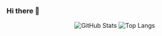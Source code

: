 ### Hi there 👋

<p align="center">
  <img src="https://github-readme-stats.vercel.app/api?username=timwangdev&count_private=true&disable_animations=true&show_icons=true&hide_border=true&hide=contribs&include_all_commits=true" alt="GitHub Stats">
  <img src="https://github-readme-stats.vercel.app/api/top-langs/?username=timwangdev&langs_count=6&layout=compact&hide_border=true" alt="Top Langs">
</p>
